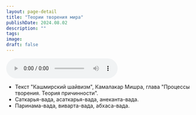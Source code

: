 ```yaml
---
layout: page-detail
title: "Теории творения мира"
publishDate: 2024.08.02
description: ""
tags:
image:
draft: false
---
```


<audio title="2024.08.02 - Теории творения мира.mp3" src="/upload/iblock/634/8p2sgq9fhv21i6xabtagb8m6ha1suuw5.mp3" controls=""></audio>

* Текст "Кашмирский шайвизм", Камалакар Мишра, глава "Процессы творения. Теория причинности".
* Саткарья-вада, асаткарья-вада, анеканта-вада.
* Паринама-вада, виварта-вада, абхаса-вада.

  
